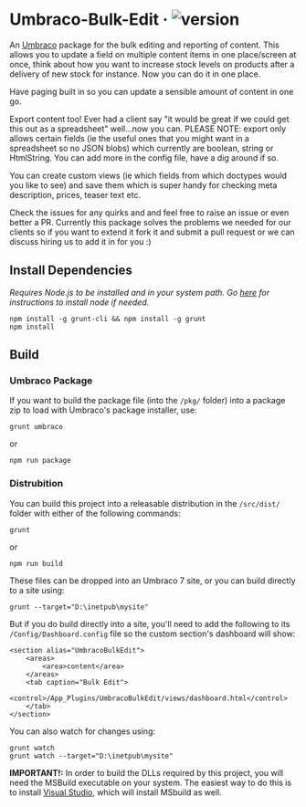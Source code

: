 # Umbraco-Bulk-Edit &middot; ![version](https://img.shields.io/badge/version-1.0.1-green.svg)

An [Umbraco](https://umbraco.com/) package for the bulk editing and reporting of content. This allows you to update a field on multiple content items in one place/screen at once, think about how you want to increase stock levels on products after a delivery of new stock for instance. Now you can do it in one place. 

Have paging built in so you can update a sensible amount of content in one go. 

Export content too! Ever had a client say "it would be great if we could get this out as a spreadsheet" well...now you can. PLEASE NOTE: export only allows certain fields (ie the useful ones that you might want in a spreadsheet so no JSON blobs) which currently are boolean, string or HtmlString. You can add more in the config file, have a dig around if so.

You can create custom views (ie which fields from which doctypes would you like to see) and save them which is super handy for checking meta description, prices, teaser text etc.

Check the issues for any quirks and and feel free to raise an issue or even better a PR. Currently this package solves the problems we needed for our clients so if you want to extend it fork it and submit a pull request or we can discuss hiring us to add it in for you :)

## Install Dependencies

*Requires Node.js to be installed and in your system path. Go [here](https://docs.npmjs.com/getting-started/installing-node) for instructions to install node if needed.*

    npm install -g grunt-cli && npm install -g grunt
    npm install

## Build

### Umbraco Package

If you want to build the package file (into the `/pkg/` folder) into a package zip to load with Umbraco's package installer, use:

    grunt umbraco

or

    npm run package

### Distrubition

You can build this project into a releasable distribution in the `/src/dist/` folder with either of the following commands:

    grunt

or

    npm run build

These files can be dropped into an Umbraco 7 site, or you can build directly to a site using:

    grunt --target="D:\inetpub\mysite"

But if you do build directly into a site, you'll need to add the following to its `/Config/Dashboard.config` file so the custom section's dashboard will show:

    <section alias="UmbracoBulkEdit">
        <areas>
            <area>content</area>
        </areas>
        <tab caption="Bulk Edit">
            <control>/App_Plugins/UmbracoBulkEdit/views/dashboard.html</control>
        </tab>  
    </section>

You can also watch for changes using:

    grunt watch
    grunt watch --target="D:\inetpub\mysite"

**IMPORTANT!:** In order to build the DLLs required by this project, you will need the MSBuild executable on your system. The easiest way to do this is to install [Visual Studio](https://www.visualstudio.com/), which will install MSbuild as well.



